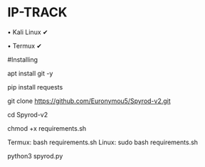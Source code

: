# IP-TRACK

• Kali Linux ✔

• Termux ✔

#Installing

apt install git -y 

pip install requests 

git clone https://github.com/Euronymou5/Spyrod-v2.git 

cd Spyrod-v2 

chmod +x requirements.sh 

Termux: 
bash requirements.sh 
Linux: 
sudo bash requirements.sh 

python3 spyrod.py

